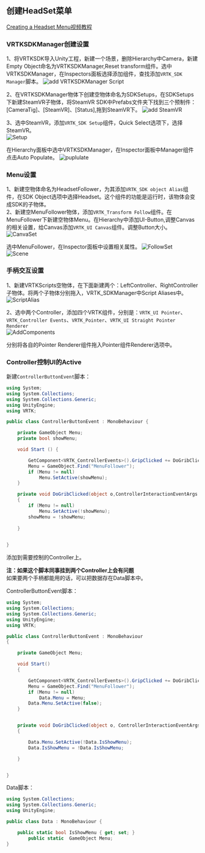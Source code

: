 ## 创建HeadSet菜单
[Creating a Headset Menu视频教程](https://www.youtube.com/watch?v=W9mub3CvTvQ)  

### VRTKSDKManager创建设置
1、将VRTKSDK导入Unity工程，新建一个场景，删除Hierarchy中Camera，新建Empty Object命名为VRTKSDKManager,Reset transform组件。选中VRTKSDKManager，在Inspectors面板选择添加组件，查找添加`VRTK_SDK Manager`脚本。
![add VRTKSDKManager Script](https://github.com/Humor1217/TechDocments/blob/master/XR/VR/VRTK/%E5%88%9B%E5%BB%BA%E5%A4%B4%E6%98%BE%E8%8F%9C%E5%8D%95/imgs/001.png)  

2、在VRTKSDKManager物体下创建空物体命名为SDKSetups，在SDKSetups下新建SteamVR子物体，将SteamVR SDK中Prefabs文件夹下找到三个预制件：[CameraTig]、[SteamVR]、[Status],拖到SteamVR下。
![add SteamVR](https://github.com/Humor1217/TechDocments/blob/master/XR/VR/VRTK/%E5%88%9B%E5%BB%BA%E5%A4%B4%E6%98%BE%E8%8F%9C%E5%8D%95/imgs/002.png) 

3、选中SteamVR，添加`VRTK_SDK Setup`组件，Quick Select选项下，选择SteamVR。  
![Setup](https://github.com/Humor1217/TechDocments/blob/master/XR/VR/VRTK/%E5%88%9B%E5%BB%BA%E5%A4%B4%E6%98%BE%E8%8F%9C%E5%8D%95/imgs/003.png)

在Hierarchy面板中选中VRTKSDKManager，在Inspector面板中Manager组件点击Auto Populate。
![puplulate](https://github.com/Humor1217/TechDocments/blob/master/XR/VR/VRTK/%E5%88%9B%E5%BB%BA%E5%A4%B4%E6%98%BE%E8%8F%9C%E5%8D%95/imgs/004.png)


### Menu设置  
1、新建空物体命名为HeadsetFollower，为其添加`VRTK_SDK object Alias`组件，在SDK Object选项中选择Headset。这个组件的功能是运行时，该物体会变成SDK的子物体。  
2、新建空MenuFollower物体，添加`VRTK_Transform Follow`组件。在MenuFollower下新建空物体Menu。在Hierarchy中添加UI-Button,调整Canvas的相关设置，给Canvas添加`VRTK_UI Canvas`组件。调整Button大小。  
![CanvaSet](https://github.com/Humor1217/TechDocments/blob/master/XR/VR/VRTK/%E5%88%9B%E5%BB%BA%E5%A4%B4%E6%98%BE%E8%8F%9C%E5%8D%95/imgs/005.png)

选中MenuFollower，在Inspector面板中设置相关属性。
![FollowSet](https://github.com/Humor1217/TechDocments/blob/master/XR/VR/VRTK/%E5%88%9B%E5%BB%BA%E5%A4%B4%E6%98%BE%E8%8F%9C%E5%8D%95/imgs/006.png)  
![Scene](https://github.com/Humor1217/TechDocments/blob/master/XR/VR/VRTK/%E5%88%9B%E5%BB%BA%E5%A4%B4%E6%98%BE%E8%8F%9C%E5%8D%95/imgs/007.png) 

### 手柄交互设置
1、新建VRTKScripts空物体，在下面新建两个：LeftController、RightController 子物体。将两个子物体分别拖入，VRTK_SDKManager中Script Aliases中。  
![ScriptAlias](https://github.com/Humor1217/TechDocments/blob/master/XR/VR/VRTK/%E5%88%9B%E5%BB%BA%E5%A4%B4%E6%98%BE%E8%8F%9C%E5%8D%95/imgs/008.png) 

2、选中两个Controller，添加四个VRTK组件，分别是：`VRTK_UI Pointer`、`VRTK_Controller Events`、`VRTK_Pointer`、`VRTK_UI Straight Pointer Renderer`  
![AddComponents](https://github.com/Humor1217/TechDocments/blob/master/XR/VR/VRTK/%E5%88%9B%E5%BB%BA%E5%A4%B4%E6%98%BE%E8%8F%9C%E5%8D%95/imgs/009.png)  

分别将各自的Pointer Renderer组件拖入Pointer组件Renderer选项中。

### Controller控制UI的Active
新建`ControllerButtonEvent`脚本：  

``` C#
using System;
using System.Collections;
using System.Collections.Generic;
using UnityEngine;
using VRTK;

public class ControllerButtonEvent : MonoBehaviour {

    private GameObject Menu;
    private bool showMenu;

	void Start () {

        GetComponent<VRTK_ControllerEvents>().GripClicked += DoGribClicked;
        Menu = GameObject.Find("MenuFollower");
        if (Menu != null)
            Menu.SetActive(showMenu);
	}

    private void DoGribClicked(object o,ControllerInteractionEventArgs e)
    {
        if (Menu != null)
            Menu.SetActive(!showMenu);
        showMenu = !showMenu;
         
    }
    

}

```

添加到需要控制的Controller上。  

**注：如果这个脚本同事挂到两个Controller上会有问题**  
如果要两个手柄都能用的话，可以把数据存在Data脚本中。

ControllerButtonEvent脚本：  
``` C#
using System;
using System.Collections;
using System.Collections.Generic;
using UnityEngine;
using VRTK;

public class ControllerButtonEvent : MonoBehaviour
{

    private GameObject Menu;

    void Start()
    {

        GetComponent<VRTK_ControllerEvents>().GripClicked += DoGribClicked;
        Menu = GameObject.Find("MenuFollower");
        if (Menu != null)
            Data.Menu = Menu;
        Data.Menu.SetActive(false);
    }


    private void DoGribClicked(object o, ControllerInteractionEventArgs e)
    {

        Data.Menu.SetActive(!Data.IsShowMenu);
        Data.IsShowMenu = !Data.IsShowMenu;

    }


}

```


Data脚本：  
``` C#
using System.Collections;
using System.Collections.Generic;
using UnityEngine;

public class Data : MonoBehaviour {

	public static bool IsShowMenu { get; set; }
        public static  GameObject Menu;
}


```
